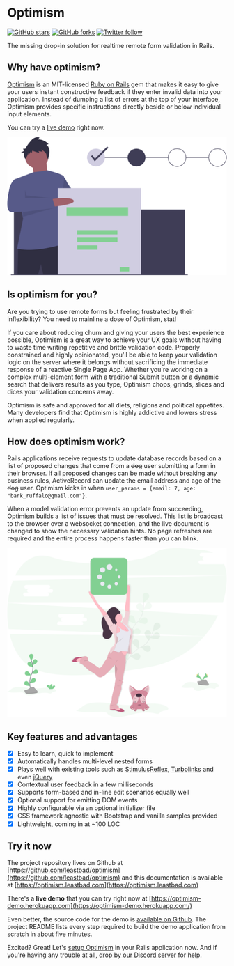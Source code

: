 # Optimism

[![GitHub stars](https://img.shields.io/github/stars/leastbad/optimism?style=social)](https://github.com/leastbad/optimism) [![GitHub forks](https://img.shields.io/github/forks/leastbad/optimism?style=social)](https://github.com/leastbad/optimism) [![Twitter follow](https://img.shields.io/twitter/follow/theleastbad?style=social)](https://twitter.com/theleastbad)

The missing drop-in solution for realtime remote form validation in Rails.

## Why have optimism?

[Optimism](https://github.com/leastbad/optimism) is an MIT-licensed [Ruby on Rails](https://rubyonrails.org/) gem that makes it easy to give your users instant constructive feedback if they enter invalid data into your application. Instead of dumping a list of errors at the top of your interface, Optimism provides specific instructions directly beside or below individual input elements.

You can try a [live demo](https://optimism-demo.herokuapp.com) right now.

![](.gitbook/assets/fill_forms.svg)

## Is optimism for you?

Are you trying to use remote forms but feeling frustrated by their inflexibility? You need to mainline a dose of Optimism, stat!

If you care about reducing churn and giving your users the best experience possible, Optimism is a great way to achieve your UX goals without having to waste time writing repetitive and brittle validation code. Properly constrained and highly opinionated, you'll be able to keep your validation logic on the server where it belongs without sacrificing the immediate response of a reactive Single Page App. Whether you're working on a complex multi-element form with a traditional Submit button or a dynamic search that delivers results as you type, Optimism chops, grinds, slices and dices your validation concerns away.

Optimism is safe and approved for all diets, religions and political appetites. Many developers find that Optimism is highly addictive and lowers stress when applied regularly.

## How does optimism work?

Rails applications receive requests to update database records based on a list of proposed changes that come from a ~~dog~~ user submitting a form in their browser. If all proposed changes can be made without breaking any business rules, ActiveRecord can update the email address and age of the ~~dog~~ user. Optimism kicks in when `user_params = {email: 7, age: "bark_ruffalo@gmail.com"}`.

When a model validation error prevents an update from succeeding, Optimism builds a list of issues that must be resolved. This list is broadcast to the browser over a websocket connection, and the live document is changed to show the necessary validation hints. No page refreshes are required and the entire process happens faster than you can blink.

![](.gitbook/assets/loading.svg)

## Key features and advantages

* [x] Easy to learn, quick to implement
* [x] Automatically handles multi-level nested forms
* [x] Plays well with existing tools such as [StimulusReflex](https://github.com/hopsoft/stimulus_reflex), [Turbolinks](https://github.com/turbolinks/turbolinks) and even [jQuery](https://jquery.com/)
* [x] Contextual user feedback in a few milliseconds
* [x] Supports form-based and in-line edit scenarios equally well
* [x] Optional support for emitting DOM events
* [x] Highly configurable via an optional initializer file
* [x] CSS framework agnostic with Bootstrap and vanilla samples provided
* [x] Lightweight, coming in at ~100 LOC

## Try it now

The project repository lives on Github at [https://github.com/leastbad/optimism](https://github.com/leastbad/optimism) and this documentation is available at [https://optimism.leastbad.com](https://optimism.leastbad.com)

There's a **live demo** that you can try right now at [https://optimism-demo.herokuapp.com](https://optimism-demo.herokuapp.com/)

Even better, the source code for the demo is [available on Github](https://github.com/leastbad/optimism). The project README lists every step required to build the demo application from scratch in about five minutes.

Excited? Great! Let's [setup Optimism](https://optimism.leastbad.com/setup) in your Rails application now. And if you're having any trouble at all, [drop by our Discord server](https://discord.gg/wKzsAYJ) for help.


